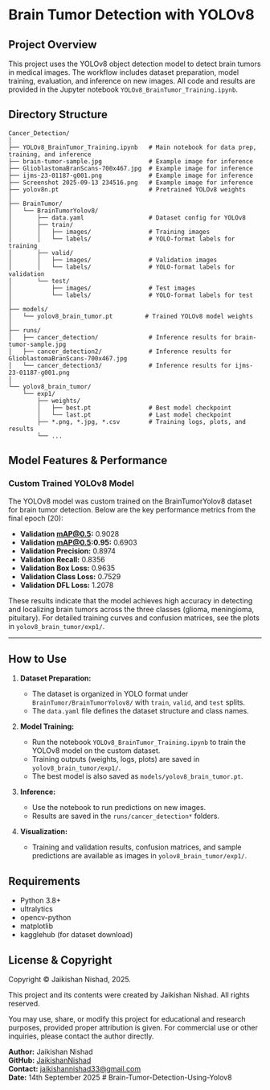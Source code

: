 # Brain Tumor Detection with YOLOv8

## Project Overview
This project uses the YOLOv8 object detection model to detect brain tumors in medical images. The workflow includes dataset preparation, model training, evaluation, and inference on new images. All code and results are provided in the Jupyter notebook `YOLOv8_BrainTumor_Training.ipynb`.

## Directory Structure
```
Cancer_Detection/
│
├── YOLOv8_BrainTumor_Training.ipynb   # Main notebook for data prep, training, and inference
├── brain-tumor-sample.jpg             # Example image for inference
├── GlioblastomaBranScans-700x467.jpg  # Example image for inference
├── ijms-23-01187-g001.png             # Example image for inference
├── Screenshot 2025-09-13 234516.png   # Example image for inference
├── yolov8n.pt                         # Pretrained YOLOv8 weights
│
├── BrainTumor/
│   └── BrainTumorYolov8/
│       ├── data.yaml                  # Dataset config for YOLOv8
│       ├── train/
│       │   ├── images/                # Training images
│       │   └── labels/                # YOLO-format labels for training
│       ├── valid/
│       │   ├── images/                # Validation images
│       │   └── labels/                # YOLO-format labels for validation
│       └── test/
│           ├── images/                # Test images
│           └── labels/                # YOLO-format labels for test
│
├── models/
│   └── yolov8_brain_tumor.pt         # Trained YOLOv8 model weights
│
├── runs/
│   ├── cancer_detection/              # Inference results for brain-tumor-sample.jpg
│   ├── cancer_detection2/             # Inference results for GlioblastomaBranScans-700x467.jpg
│   └── cancer_detection3/             # Inference results for ijms-23-01187-g001.png
│
└── yolov8_brain_tumor/
    └── exp1/
        ├── weights/
        │   ├── best.pt                # Best model checkpoint
        │   └── last.pt                # Last model checkpoint
        ├── *.png, *.jpg, *.csv        # Training logs, plots, and results
        └── ...
```

## Model Features & Performance

### Custom Trained YOLOv8 Model
The YOLOv8 model was custom trained on the BrainTumorYolov8 dataset for brain tumor detection. Below are the key performance metrics from the final epoch (20):

- **Validation mAP@0.5:** 0.9028
- **Validation mAP@0.5:0.95:** 0.6903
- **Validation Precision:** 0.8974
- **Validation Recall:** 0.8356
- **Validation Box Loss:** 0.9635
- **Validation Class Loss:** 0.7529
- **Validation DFL Loss:** 1.2078

These results indicate that the model achieves high accuracy in detecting and localizing brain tumors across the three classes (glioma, meningioma, pituitary). For detailed training curves and confusion matrices, see the plots in `yolov8_brain_tumor/exp1/`.

---

## How to Use
1. **Dataset Preparation:**
   - The dataset is organized in YOLO format under `BrainTumor/BrainTumorYolov8/` with `train`, `valid`, and `test` splits.
   - The `data.yaml` file defines the dataset structure and class names.

2. **Model Training:**
   - Run the notebook `YOLOv8_BrainTumor_Training.ipynb` to train the YOLOv8 model on the custom dataset.
   - Training outputs (weights, logs, plots) are saved in `yolov8_brain_tumor/exp1/`.
   - The best model is also saved as `models/yolov8_brain_tumor.pt`.

3. **Inference:**
   - Use the notebook to run predictions on new images.
   - Results are saved in the `runs/cancer_detection*` folders.

4. **Visualization:**
   - Training and validation results, confusion matrices, and sample predictions are available as images in `yolov8_brain_tumor/exp1/`.

## Requirements
- Python 3.8+
- ultralytics
- opencv-python
- matplotlib
- kagglehub (for dataset download)


## License & Copyright

Copyright © Jaikishan Nishad, 2025.

This project and its contents were created by Jaikishan Nishad. All rights reserved.

You may use, share, or modify this project for educational and research purposes, provided proper attribution is given. For commercial use or other inquiries, please contact the author directly.

**Author:** Jaikishan Nishad  
**GitHub:** [JaikishanNishad](https://github.com/Jaikishan1228)  
**Contact:** jaikishannishad33@gmail.com  
**Date:** 14th September 2025
#   B r a i n - T u m o r - D e t e c t i o n - U s i n g - Y o l o v 8  
 